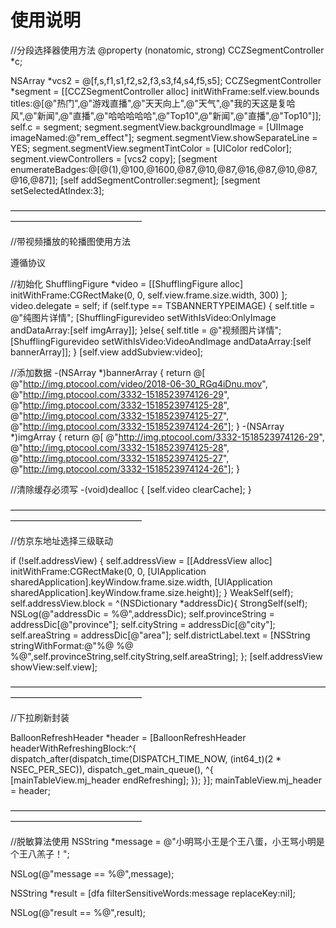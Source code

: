 #  使用说明

//分段选择器使用方法
@property (nonatomic, strong) CCZSegmentController *c;

NSArray *vcs2 = @[f,s,f1,s1,f2,s2,f3,s3,f4,s4,f5,s5];
CCZSegmentController *segment = [[CCZSegmentController alloc] initWithFrame:self.view.bounds titles:@[@"热门",@"游戏直播",@"天天向上",@"天气",@"我的天这是复哈风",@"新闻",@"直播",@"哈哈哈哈哈",@"Top10",@"新闻",@"直播",@"Top10"]];
self.c = segment;
segment.segmentView.backgroundImage = [UIImage imageNamed:@"rem_effect"];
segment.segmentView.showSeparateLine = YES;
segment.segmentView.segmentTintColor = [UIColor redColor];
segment.viewControllers = [vcs2 copy];
[segment enumerateBadges:@[@(1),@100,@1600,@87,@10,@87,@16,@87,@10,@87,@16,@87]];
[self addSegmentController:segment];
[segment setSelectedAtIndex:3];

———————————————————————————————————————————————————

//带视频播放的轮播图使用方法

遵循协议 <ShufflingFigureViewDelegate>

//初始化
ShufflingFigure *video = [[ShufflingFigure alloc] initWithFrame:CGRectMake(0, 0, self.view.frame.size.width, 300) ];
video.delegate = self;
if (self.type == TSBANNERTYPEIMAGE) {
self.title = @"纯图片详情";
[ShufflingFigurevideo setWithIsVideo:OnlyImage andDataArray:[self imgArray]];
}else{
self.title = @"视频图片详情";
[ShufflingFigurevideo setWithIsVideo:VideoAndImage andDataArray:[self bannerArray]];
}
[self.view addSubview:video];

//添加数据
-(NSArray *)bannerArray
{
return @[
@"http://img.ptocool.com/video/2018-06-30_RGq4iDnu.mov",
@"http://img.ptocool.com/3332-1518523974126-29",
@"http://img.ptocool.com/3332-1518523974125-28",
@"http://img.ptocool.com/3332-1518523974125-27",
@"http://img.ptocool.com/3332-1518523974124-26"];
}
-(NSArray *)imgArray
{
return @[
@"http://img.ptocool.com/3332-1518523974126-29",
@"http://img.ptocool.com/3332-1518523974125-28",
@"http://img.ptocool.com/3332-1518523974125-27",
@"http://img.ptocool.com/3332-1518523974124-26"];
}

//清除缓存必须写
-(void)dealloc
{
[self.video clearCache];
}

———————————————————————————————————————————————————

//仿京东地址选择三级联动

if (!self.addressView) {
self.addressView = [[AddressView alloc] initWithFrame:CGRectMake(0, 0, [UIApplication sharedApplication].keyWindow.frame.size.width, [UIApplication sharedApplication].keyWindow.frame.size.height)];
}
WeakSelf(self);
self.addressView.block = ^(NSDictionary *addressDic){
StrongSelf(self);
NSLog(@"addressDic = %@",addressDic);
self.provinceString = addressDic[@"province"];
self.cityString = addressDic[@"city"];
self.areaString = addressDic[@"area"];
self.districtLabel.text = [NSString stringWithFormat:@"%@ %@ %@",self.provinceString,self.cityString,self.areaString];
};
[self.addressView showView:self.view];

———————————————————————————————————————————————————

//下拉刷新封装

BalloonRefreshHeader *header = [BalloonRefreshHeader headerWithRefreshingBlock:^{
dispatch_after(dispatch_time(DISPATCH_TIME_NOW, (int64_t)(2 * NSEC_PER_SEC)), dispatch_get_main_queue(), ^{
[mainTableView.mj_header endRefreshing];
});
}];
mainTableView.mj_header = header;

———————————————————————————————————————————————————

//脱敏算法使用
NSString *message = @"小明骂小王是个王八蛋，小王骂小明是个王八羔子！";

NSLog(@"message == %@",message);
    
NSString *result = [dfa filterSensitiveWords:message replaceKey:nil];


NSLog(@"result == %@",result);
